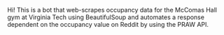Hi! This is a bot that web-scrapes occupancy data for the McComas Hall gym at Virginia Tech using BeautifulSoup and automates a response dependent on the occupancy value on Reddit by using the PRAW API.
